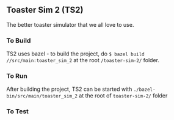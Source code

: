 ## Toaster Sim 2 (TS2)
The better toaster simulator that we all love to use.

### To Build
TS2 uses bazel - to build the project, do `$ bazel build //src/main:toaster_sim_2` at the root `/toaster-sim-2/` folder.

### To Run
After building the project, TS2 can be started with `./bazel-bin/src/main/toaster_sim_2` at the root of `toaster-sim-2/` folder

### To Test
<TODO>
